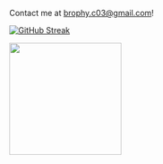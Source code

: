 Contact me at brophy.c03@gmail.com!

[![GitHub Streak](https://streak-stats.demolab.com?user=Chris-B33&theme=monokai&border_radius=5&date_format=j%20M%5B%20Y%5D&mode=weekly)](https://git.io/streak-stats) 

<img height=200 align="center" src="https://github-readme-stats.vercel.app/api/top-langs?username=Chris-B33&layout=compact&langs_count=8&card_width=470&theme=monokai&size_weight=0.2&count_weight=0.8" />
